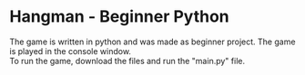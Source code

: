# Hangman - Beginner Python # 

The game is written in python and was made as beginner project. The game is played in the console window.  
To run the game, download the files and run the "main.py" file. 

